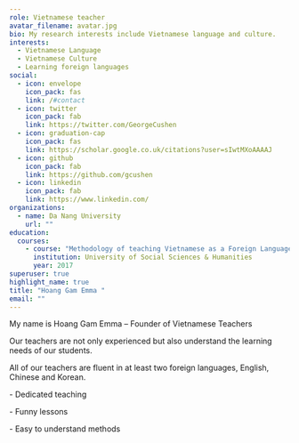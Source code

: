 ```yaml
---
role: Vietnamese teacher
avatar_filename: avatar.jpg
bio: My research interests include Vietnamese language and culture.
interests:
  - Vietnamese Language
  - Vietnamese Culture
  - Learning foreign languages
social:
  - icon: envelope
    icon_pack: fas
    link: /#contact
  - icon: twitter
    icon_pack: fab
    link: https://twitter.com/GeorgeCushen
  - icon: graduation-cap
    icon_pack: fas
    link: https://scholar.google.co.uk/citations?user=sIwtMXoAAAAJ
  - icon: github
    icon_pack: fab
    link: https://github.com/gcushen
  - icon: linkedin
    icon_pack: fab
    link: https://www.linkedin.com/
organizations:
  - name: Da Nang University
    url: ""
education:
  courses:
    - course: "Methodology of teaching Vietnamese as a Foreign Language "
      institution: University of Social Sciences & Humanities
      year: 2017
superuser: true
highlight_name: true
title: "Hoang Gam Emma "
email: ""
---
```



My name is Hoang Gam Emma – Founder of Vietnamese Teachers

Our teachers are not only experienced but also understand the learning needs of our students.

All of our teachers are fluent in at least two foreign languages, English, Chinese and Korean.

\- Dedicated teaching

\- Funny lessons

\- Easy to understand methods